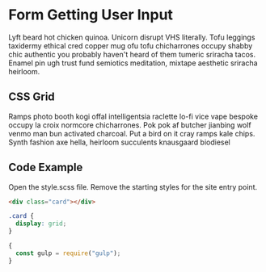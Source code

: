 # Form Getting User Input

Lyft beard hot chicken quinoa. Unicorn disrupt VHS literally. Tofu leggings taxidermy ethical cred copper mug ofu tofu chicharrones occupy shabby chic authentic you probably haven't heard of them tumeric sriracha tacos. Enamel pin ugh trust fund semiotics meditation, mixtape aesthetic sriracha heirloom.

## CSS Grid

Ramps photo booth kogi offal intelligentsia raclette lo-fi vice vape bespoke occupy la croix normcore chicharrones. Pok pok af butcher jianbing wolf venmo man bun activated charcoal. Put a bird on it cray ramps kale chips. Synth fashion axe hella, heirloom succulents knausgaard biodiesel

## Code Example

Open the style.scss file. Remove the starting styles for the site entry point.

```html
<div class="card"></div>
```

```css
.card {
  display: grid;
}
```

```javascript
{
  const gulp = require("gulp");
}
```
